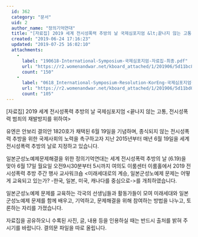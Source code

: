 ```yaml
---
  id: 362
  category: "문서"
  uid: 2
  author_name: "정의기억연대"
  title: "[자료집] 2019 세계 전시성폭력 추방의 날 국제심포지엄 &lt;끝나지 않는 고통, 전시성폭력 범죄의 재발방지를 위하여&gt;"
  created: "2019-06-24 17:16:23"
  updated: "2019-07-25 16:02:10"
  attachments: 
    - 
      label: "190618-International-Symposium-국제심포지엄-자료집-최종.pdf"
      url: "https://r2.womenandwar.net/kboard_attached/1/201906/5d11bc81b89bf6964338.pdf"
      count: "150"
    - 
      label: "0618_International-Symposium-Resolution-KorEng-국제심포지엄결의문_국영모두.pdf"
      url: "https://r2.womenandwar.net/kboard_attached/1/201906/5d11bd0d3035f2952200.pdf"
      count: "105"
---
```

\[자료집\] 2019 세계 전시성폭력 추방의 날 국제심포지엄 <끝나지 않는 고통, 전시성폭력 범죄의 재발방지를 위하여>

유엔은 안보리 결의안 1820호가 채택된 6월 19일을 기념하며, 종식되지 않는 전시성폭력 추방을 위한 국제사회의 노력을 촉구하고자 지난 2015년부터 매년 6월 19일을 세계 전시성폭력 추방의 날로 지정하고 있습니다.

일본군성노예제문제해결을 위한 정의기억연대는 세계 전시성폭력 추방의 날 (6.19)을 맞아 6월 17일 월요일 오전9시30분부터 5시까지 여의도 이룸센터 이룸홀에서 2019 전시성폭력 추방 주간 행사 교사워크숍 <미래세대로의 계승, 일본군성노예제 문제는 어떻게 교육되고 있는가? -한국, 일본, 미국, 캐나다를 중심으로->를 개최하였습니다. 

일본군성노예제 문제를 교육하는 각국의 선생님들과 활동가들이 모여 미래세대와 일본군성노예제 문제를 함께 배우고, 기억하고, 문제해결을 위해 참여하는 방법을 나누고, 토론하는 자리를 가졌습니다. 

자료집을 공유하오니 수록된 사진, 글, 내용 등을 인용하실 때는 반드시 출처를 밝혀 주시기를 바랍니다. 결의문 파일을 따로 올립니다.